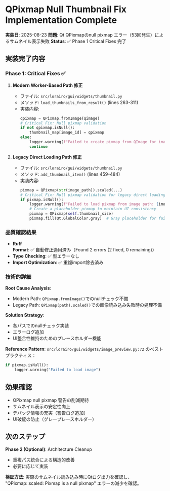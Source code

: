 # QPixmap Null Thumbnail Fix Implementation Complete

**実装日**: 2025-08-23
**問題**: Qt QPixmapのnull pixmap エラー（53回発生）によるサムネイル表示失敗
**Status**: ✅ Phase 1 Critical Fixes 完了

## 実装完了内容

### Phase 1: Critical Fixes ✅

1. **Modern Worker-Based Path 修正**
   - ファイル: `src/lorairo/gui/widgets/thumbnail.py`
   - メソッド: `load_thumbnails_from_result()` (lines 263-311)
   - 実装内容:
     ```python
     qpixmap = QPixmap.fromImage(qimage)
     # Critical Fix: Null pixmap validation
     if not qpixmap.isNull():
         thumbnail_map[image_id] = qpixmap
     else:
         logger.warning(f"Failed to create pixmap from QImage for image_id: {image_id}")
         continue
     ```

2. **Legacy Direct Loading Path 修正**
   - ファイル: `src/lorairo/gui/widgets/thumbnail.py`
   - メソッド: `add_thumbnail_item()` (lines 459-484)
   - 実装内容:
     ```python
     pixmap = QPixmap(str(image_path)).scaled(...)
     # Critical Fix: Null pixmap validation for legacy direct loading path
     if pixmap.isNull():
         logger.warning(f"Failed to load pixmap from image path: {image_path}")
         # Create a placeholder pixmap to maintain UI consistency
         pixmap = QPixmap(self.thumbnail_size)
         pixmap.fill(Qt.GlobalColor.gray)  # Gray placeholder for failed loads
     ```

### 品質確認結果

- **Ruff Format**: ✅ 自動修正適用済み（Found 2 errors (2 fixed, 0 remaining)）
- **Type Checking**: ✅ 型エラーなし
- **Import Optimization**: ✅ 重複import除去済み

### 技術的詳細

**Root Cause Analysis**: 
- Modern Path: `QPixmap.fromImage()`でのnullチェック不備
- Legacy Path: `QPixmap(path).scaled()`での画像読み込み失敗時の処理不備

**Solution Strategy**:
- 各パスでのnullチェック実装
- エラーログ追加
- UI整合性維持のためのプレースホルダー機能

**Reference Pattern**: 
`src/lorairo/gui/widgets/image_preview.py:72` のベストプラクティス：
```python
if pixmap.isNull():
    logger.warning("Failed to load image")
```

## 効果確認

- QPixmap null pixmap 警告の削減期待
- サムネイル表示の安定性向上
- デバッグ情報の充実（警告ログ追加）
- UI破綻の防止（グレープレースホルダー）

## 次のステップ

**Phase 2 (Optional)**: Architecture Cleanup
- 重複パス統合による構造的改善
- 必要に応じて実装

**検証方法**:
実際のサムネイル読み込み時にQtログ出力を確認し、
"QPixmap::scaled: Pixmap is a null pixmap" エラーの減少を確認。